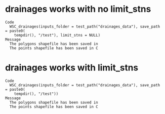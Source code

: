 # drainages works with no limit_stns

    Code
      WSC_drainages(inputs_folder = test_path("drainages_data"), save_path = paste0(
        tempdir(), "/test"), limit_stns = NULL)
    Message
      The polygons shapefile has been saved in
      The points shapefile has been saved in C

# drainages works with limit_stns

    Code
      WSC_drainages(inputs_folder = test_path("drainages_data"), save_path = paste0(
        tempdir(), "/test"))
    Message
      The polygons shapefile has been saved in
      The points shapefile has been saved in C


